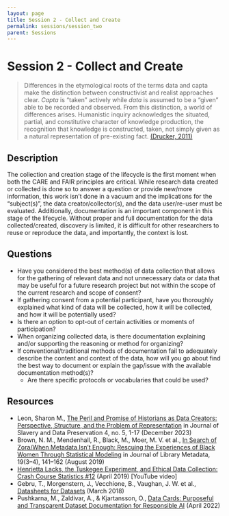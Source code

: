 ```yaml
---
layout: page
title: Session 2 - Collect and Create
permalink: sessions/session_two
parent: Sessions
---
```


# Session 2 - Collect and Create

> Differences in the etymological roots of the terms data and capta make the distinction between constructivist and realist approaches clear. *Capta* is “taken” actively while *data* is assumed to be a “given” able to be recorded and observed. From this distinction, a world of differences arises. Humanistic inquiry acknowledges the situated, partial, and constitutive character of knowledge production, the recognition that knowledge is constructed, taken, not simply given as a natural representation of pre-existing fact. [(Drucker, 2011)][1]

## Description

The collection and creation stage of the lifecycle is the first moment when both the CARE and FAIR principles are critical. While research data created or collected is done so to answer a question or provide new/more information, this work isn’t done in a vacuum and the implications for the “subject(s)”, the data creator/collector(s), and the data user/re-user must be evaluated. Additionally, documentation is an important component in this stage of the lifecycle. Without proper and full documentation for the data collected/created, discovery is limited, it is difficult for other researchers to reuse or reproduce the data, and importantly, the context is lost.

## Questions

- Have you considered the best method(s) of data collection that allows for the gathering of relevant data and not unnecessary data or data that may be useful for a future research project but not within the scope of the current research and scope of consent?
- If gathering consent from a potential participant, have you thoroughly explained what kind of data will be collected, how it will be collected, and how it will be potentially used?
- Is there an option to opt-out of certain activities or moments of participation?
- When organizing collected data, is there documentation explaining and/or supporting the reasoning or method for organizing?
- If conventional/traditional methods of documentation fail to adequately describe the content and context of the data, how will you go about find the best way to document or explain the gap/issue with the available documentation method(s)?
  - Are there specific protocols or vocabularies that could be used?

## Resources

 - Leon, Sharon M., [The Peril and Promise of Historians as Data Creators: Perspective, Structure, and the Problem of Representation](https://doi.org/10.25971/gt9h-5c46) in Journal of Slavery and Data Preservation 4, no. 5, 1-17 (December 2023)
 - Brown, N. M., Mendenhall, R., Black, M., Moer, M. V. et al., [In Search of Zora/When Metadata Isn’t Enough: Rescuing the Experiences of Black Women Through Statistical Modeling](https://doi.org/10.1080/19386389.2019.1652967) in Journal of Library Metadata, 19(3–4), 141–162 (August 2019)
 - [Henrietta Lacks, the Tuskegee Experiment, and Ethical Data Collection: Crash Course Statistics #12](https://www.youtube.com/watch?v=CzNANZnoiRs) (April 2019) [YouTube video]
 - Gebru, T., Morgenstern, J., Vecchione, B., Vaughan, J. W. et al., [Datasheets for Datasets](https://arxiv.org/abs/1803.09010) (March 2018)
 - Pushkarna, M., Zaldivar, A., & Kjartansson, O., [Data Cards: Purposeful and Transparent Dataset Documentation for Responsible AI](https://doi.org/10.48550/arXiv.2204.01075) (April 2022) 


[1]: http://www.digitalhumanities.org/dhq/vol/5/1/000091/000091.html "Humanities Approaches to Graphical Display"
